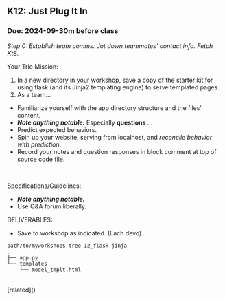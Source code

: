 ## K12: Just Plug It In
### Due: 2024-09-30m before class

_Step 0: Establish team comms. Jot down teammates' contact info. Fetch KtS._

Your Trio Mission:

1. In a new directory in your workshop, save a copy of the starter kit for using flask (and its Jinja2 templating engine) to serve templated pages.
1. As a team...
  - Familiarize yourself with the app directory structure and the files' content.
  - ***Note anything notable.*** Especially __questions__ ...
  - Predict expected behaviors.
  - Spin up your website, serving from localhost, and _reconcile behavior with prediction_.
  - Record your notes and question responses in block comment at top of source code file.

<br>

Specifications/Guidelines:
* ***Note anything notable.***
* Use Q&A forum liberally.

DELIVERABLES:
* Save to workshop as indicated. (Each devo)

```
path/to/myworkshop$ tree 12_flask-jinja
.
├── app.py
└── templates
    └── model_tmplt.html

```

<br>
[related]()

